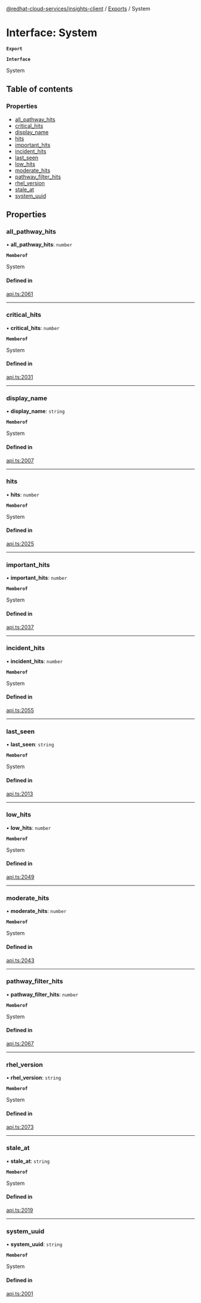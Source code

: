 [@redhat-cloud-services/insights-client](../README.md) / [Exports](../modules.md) / System

# Interface: System

**`Export`**

**`Interface`**

System

## Table of contents

### Properties

- [all\_pathway\_hits](System.md#all_pathway_hits)
- [critical\_hits](System.md#critical_hits)
- [display\_name](System.md#display_name)
- [hits](System.md#hits)
- [important\_hits](System.md#important_hits)
- [incident\_hits](System.md#incident_hits)
- [last\_seen](System.md#last_seen)
- [low\_hits](System.md#low_hits)
- [moderate\_hits](System.md#moderate_hits)
- [pathway\_filter\_hits](System.md#pathway_filter_hits)
- [rhel\_version](System.md#rhel_version)
- [stale\_at](System.md#stale_at)
- [system\_uuid](System.md#system_uuid)

## Properties

### all\_pathway\_hits

• **all\_pathway\_hits**: `number`

**`Memberof`**

System

#### Defined in

[api.ts:2061](https://github.com/RedHatInsights/javascript-clients/blob/master/packages/insights/api.ts#L2061)

___

### critical\_hits

• **critical\_hits**: `number`

**`Memberof`**

System

#### Defined in

[api.ts:2031](https://github.com/RedHatInsights/javascript-clients/blob/master/packages/insights/api.ts#L2031)

___

### display\_name

• **display\_name**: `string`

**`Memberof`**

System

#### Defined in

[api.ts:2007](https://github.com/RedHatInsights/javascript-clients/blob/master/packages/insights/api.ts#L2007)

___

### hits

• **hits**: `number`

**`Memberof`**

System

#### Defined in

[api.ts:2025](https://github.com/RedHatInsights/javascript-clients/blob/master/packages/insights/api.ts#L2025)

___

### important\_hits

• **important\_hits**: `number`

**`Memberof`**

System

#### Defined in

[api.ts:2037](https://github.com/RedHatInsights/javascript-clients/blob/master/packages/insights/api.ts#L2037)

___

### incident\_hits

• **incident\_hits**: `number`

**`Memberof`**

System

#### Defined in

[api.ts:2055](https://github.com/RedHatInsights/javascript-clients/blob/master/packages/insights/api.ts#L2055)

___

### last\_seen

• **last\_seen**: `string`

**`Memberof`**

System

#### Defined in

[api.ts:2013](https://github.com/RedHatInsights/javascript-clients/blob/master/packages/insights/api.ts#L2013)

___

### low\_hits

• **low\_hits**: `number`

**`Memberof`**

System

#### Defined in

[api.ts:2049](https://github.com/RedHatInsights/javascript-clients/blob/master/packages/insights/api.ts#L2049)

___

### moderate\_hits

• **moderate\_hits**: `number`

**`Memberof`**

System

#### Defined in

[api.ts:2043](https://github.com/RedHatInsights/javascript-clients/blob/master/packages/insights/api.ts#L2043)

___

### pathway\_filter\_hits

• **pathway\_filter\_hits**: `number`

**`Memberof`**

System

#### Defined in

[api.ts:2067](https://github.com/RedHatInsights/javascript-clients/blob/master/packages/insights/api.ts#L2067)

___

### rhel\_version

• **rhel\_version**: `string`

**`Memberof`**

System

#### Defined in

[api.ts:2073](https://github.com/RedHatInsights/javascript-clients/blob/master/packages/insights/api.ts#L2073)

___

### stale\_at

• **stale\_at**: `string`

**`Memberof`**

System

#### Defined in

[api.ts:2019](https://github.com/RedHatInsights/javascript-clients/blob/master/packages/insights/api.ts#L2019)

___

### system\_uuid

• **system\_uuid**: `string`

**`Memberof`**

System

#### Defined in

[api.ts:2001](https://github.com/RedHatInsights/javascript-clients/blob/master/packages/insights/api.ts#L2001)
